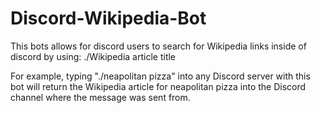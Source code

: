 # Discord-Wikipedia-Bot
This bots allows for discord users to search for Wikipedia links inside of discord by using: ./Wikipedia article title

For example, typing "./neapolitan pizza" into any Discord server with this bot will return the Wikipedia article for neapolitan pizza into the Discord channel where the message was sent from.
